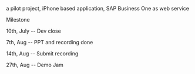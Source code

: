 a pilot project,
iPhone based application,
SAP Business One as web service


Milestone


10th, July -- Dev close

7th, Aug -- PPT and recording done

14th, Aug -- Submit recording

27th, Aug -- Demo Jam